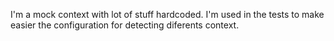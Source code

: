 I'm a mock context with lot of stuff hardcoded.
I'm used in the tests to make easier the configuration for detecting diferents context.